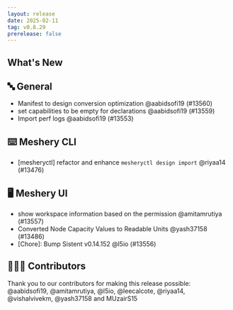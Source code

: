 ```yaml
---
layout: release
date: 2025-02-11
tag: v0.8.29
prerelease: false
---
```


## What's New

## 🔤 General

- Manifest to design conversion optimization @aabidsofi19 (#13560)
- set capabilities to be empty for declarations @aabidsofi19 (#13559)
- Import perf logs @aabidsofi19 (#13553)

## ⌨️ Meshery CLI

- \[mesheryctl\] refactor and enhance `mesheryctl design import` @riyaa14 (#13476)

## 🖥 Meshery UI

- show workspace information based on the permission @amitamrutiya (#13557)
- Converted Node Capacity Values to Readable Units @yash37158 (#13486)
- \[Chore\]: Bump Sistent v0.14.152 @l5io (#13556)

## 👨🏽‍💻 Contributors

Thank you to our contributors for making this release possible:
@aabidsofi19, @amitamrutiya, @l5io, @leecalcote, @riyaa14, @vishalvivekm, @yash37158 and MUzairS15
